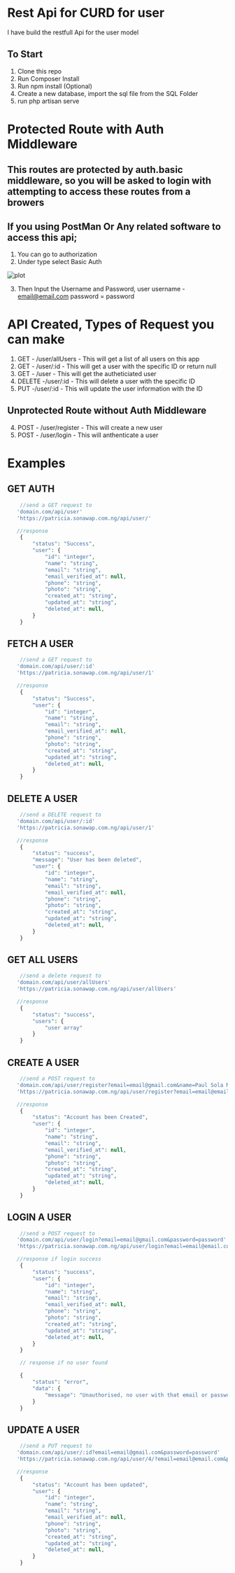 # Rest Api for CURD for user
I have build the restfull Api for the user model

## To Start 

1. Clone this repo
2. Run Composer Install
3. Run npm install (Optional)
4. Create a new database, import the sql file from the SQL Folder
5. run php artisan serve

# Protected Route with Auth Middleware

## This routes are protected by auth.basic middleware, so you will be asked to login with attempting to access these routes from a browers
## If you using PostMan Or Any related software to access this api;

1. You can go to authorization
2. Under type select Basic Auth

![plot](https://github.com/Sonawap/Restful-API-For-User-CURD/blob/main/public/img/cv.PNG)

3. Then Input the Username and Password, user
    username - email@email.com
    password = password


# API Created, Types of Request you can make


1. GET - /user/allUsers - This will get a list of all users on this app
2. GET - /user/:id - This will get a user with the specific ID or return null
3. GET - /user - This will get the autheticiated user
4. DELETE -/user/:id - This will delete a user with the specific ID
4. PUT -/user/:id - This will update the user information with the ID


## Unprotected Route without Auth Middleware

4. POST - /user/register - This will create a new user
5. POST - /user/login - This will anthenticate a user

# Examples


## GET AUTH
```php
    //send a GET request to
   'domain.com/api/user'
   'https://patricia.sonawap.com.ng/api/user/'

   //response
    {
        "status": "Success",
        "user": {
            "id": "integer",
            "name": "string",
            "email": "string",
            "email_verified_at": null,
            "phone": "string",
            "photo": "string",
            "created_at": "string",
            "updated_at": "string",
            "deleted_at": null,
        }
    }
```

## FETCH A USER

```php
    //send a GET request to
   'domain.com/api/user/:id'
   'https://patricia.sonawap.com.ng/api/user/1'

   //response
    {
        "status": "Success",
        "user": {
            "id": "integer",
            "name": "string",
            "email": "string",
            "email_verified_at": null,
            "phone": "string",
            "photo": "string",
            "created_at": "string",
            "updated_at": "string",
            "deleted_at": null,
        }
    }
```

## DELETE A USER

```php
    //send a DELETE request to
   'domain.com/api/user/:id'
   'https://patricia.sonawap.com.ng/api/user/1'

   //response
    {
        "status": "success",
        "message": "User has been deleted",
        "user": {
            "id": "integer",
            "name": "string",
            "email": "string",
            "email_verified_at": null,
            "phone": "string",
            "photo": "string",
            "created_at": "string",
            "updated_at": "string",
            "deleted_at": null,
        }
    }
```

## GET ALL USERS
```php
    //send a delete request to
   'domain.com/api/user/allUsers'
   'https://patricia.sonawap.com.ng/api/user/allUsers'

   //response
    {
        "status": "success",
        "users": {
            "user array"
        }
    }
```

## CREATE A USER

```php
    //send a POST request to
   'domain.com/api/user/register?email=email@gmail.com&name=Paul Sola Moses&phone=7473839283&password=password'
   'https://patricia.sonawap.com.ng/api/user/register?email=email@email.com&password=password&name=Patrica&phone=2345445566666'

   //response
    {
        "status": "Account has been Created",
        "user": {
            "id": "integer",
            "name": "string",
            "email": "string",
            "email_verified_at": null,
            "phone": "string",
            "photo": "string",
            "created_at": "string",
            "updated_at": "string",
            "deleted_at": null,
        }
    }
```


## LOGIN A USER

```php
    //send a POST request to
   'domain.com/api/user/login?email=email@gmail.com&password=password'
   'https://patricia.sonawap.com.ng/api/user/login?email=email@email.com&password=password'

   //response if login success
    {
        "status": "success",
        "user": {
            "id": "integer",
            "name": "string",
            "email": "string",
            "email_verified_at": null,
            "phone": "string",
            "photo": "string",
            "created_at": "string",
            "updated_at": "string",
            "deleted_at": null,
        }
    }

    // response if no user found

    {
        "status": "error",
        "data": {
            "message": "Unauthorised, no user with that email or password"
        }
    }
```


## UPDATE A USER

```php
    //send a PUT request to
   'domain.com/api/user/:id?email=email@gmail.com&password=password'
   'https://patricia.sonawap.com.ng/api/user/4/?email=email@email.com&password=password'

   //response
    {
        "status": "Account has been updated",
        "user": {
            "id": "integer",
            "name": "string",
            "email": "string",
            "email_verified_at": null,
            "phone": "string",
            "photo": "string",
            "created_at": "string",
            "updated_at": "string",
            "deleted_at": null,
        }
    }
```
